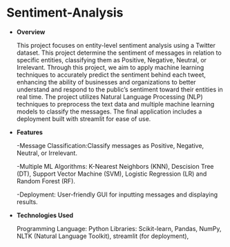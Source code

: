 # **Sentiment-Analysis**
* **Overview** 

    This project focuses on entity-level sentiment analysis using a Twitter dataset.
    This project determine the sentiment of messages in relation to specific entities, classifying them as Positive, Negative, Neutral, or Irrelevant. Through this project, we aim to apply machine learning techniques to accurately predict the sentiment behind each tweet, enhancing the ability of businesses and organizations to better understand and respond to the public’s sentiment toward their entities in real time. The project utilizes Natural Language Processing (NLP) techniques to preprocess the text data and multiple machine learning models to classify the messages. The final application includes a deployment built with streamlit for ease of use.

* **Features**

  -Message Classification:Classify messages as Positive, Negative, Neutral, or Irrelevant.

  -Multiple ML Algorithms: K-Nearest Neighbors (KNN), Descision Tree (DT), Support Vector Machine (SVM), Logistic Regression (LR) and Random Forest (RF). 

  -Deployment: User-friendly GUI for inputting messages and displaying results.

* **Technologies Used**

  Programming Language: Python Libraries: Scikit-learn, Pandas, NumPy, NLTK (Natural Language Toolkit), streamlit (for deployment),
